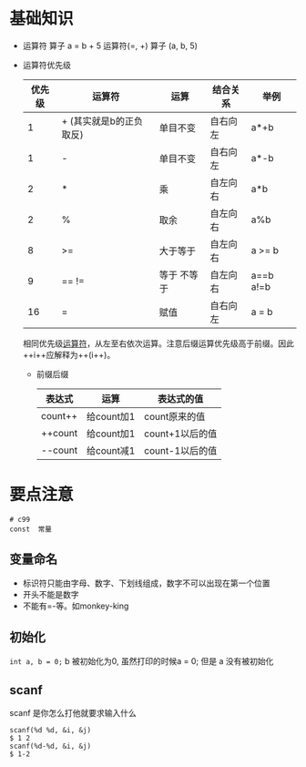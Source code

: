 # 基础知识
- 运算符 算子
  a = b + 5
  运算符(=, +)
  算子 (a, b, 5)

- 运算符优先级

  | 优先级 | 运算符                  | 运算     | 结合关系 | 举例  |
  | ------ | ----------------------- | -------- | -------- | ----- |
  | 1      | + (其实就是b的正负取反) | 单目不变 | 自右向左 | a*+b  |
  | 1      | -                       | 单目不变 | 自右向左 | a*-b  |
  | 2      | *                       | 乘       | 自左向右 | a*b   |
  | 2      | %                       | 取余     | 自左向右 | a%b   |
  |8 | >= | 大于等于| 自左向右 |a >= b|
  |9|== != | 等于 不等于| 自左向右 |a==b a!=b|
  | 16     | =                       | 赋值     | 自右向左 | a = b |


  相同优先级[运算符](https://baike.baidu.com/item/运算符)，从左至右依次运算。注意后缀运算优先级高于前缀。因此++i++应解释为++(i++)。

  - 前缀后缀

    | 表达式  | 运算       | 表达式的值      |
    | ------- | ---------- | --------------- |
    | count++ | 给count加1 | count原来的值   |
    | ++count | 给count加1 | count+1以后的值 |
    | --count | 给count减1 | count-1以后的值 |

    

# 要点注意

```
# c99
const  常量

```
## 变量命名
- 标识符只能由字母、数字、下划线组成，数字不可以出现在第一个位置
- 开头不能是数字
- 不能有=-等。如monkey-king 

## 初始化

`int a, b = 0;` b 被初始化为0, 虽然打印的时候a = 0; 但是 a 没有被初始化

## scanf

scanf 是你怎么打他就要求输入什么
```
scanf(%d %d, &i, &j)
$ 1 2
scanf(%d-%d, &i, &j)
$ 1-2
```




